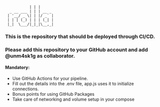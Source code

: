 ```            _ _
           | | |
  _ __ ___ | | | __ _
 | '__/ _ \| | |/ _` |
 | | | (_) | | | (_| |
 |_|  \___/|_|_|\__,_|

```

### This is the repository that should be deployed through CI/CD.
### Please add this repository to your GitHub account and add @unm4sk1g as collaborator.
#### Mandatory:
- Use GitHub Actions for your pipeline.
- Fill out the details into the .env file, app.js uses it to initialize connections.
- Bonus points for using GitHub Packages
- Take care of networking and volume setup in your compose